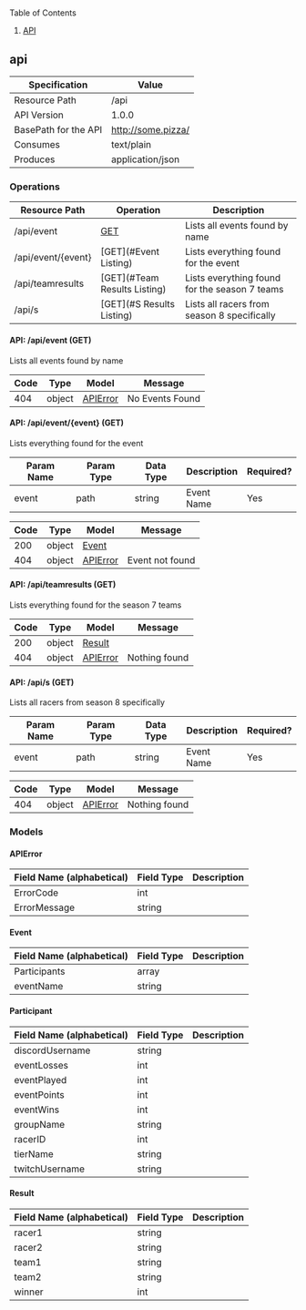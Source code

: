 
# 


Table of Contents

1. [API](#api)

<a name="api"></a>

## api

| Specification | Value |
|-----|-----|
| Resource Path | /api |
| API Version | 1.0.0 |
| BasePath for the API | http://some.pizza/ |
| Consumes | text/plain |
| Produces | application/json |



### Operations


| Resource Path | Operation | Description |
|-----|-----|-----|
| /api/event | [GET](#Events) | Lists all events found by name |
| /api/event/\{event\} | [GET](#Event Listing) | Lists everything found for the event |
| /api/teamresults | [GET](#Team Results Listing) | Lists everything found for the season 7 teams |
| /api/s | [GET](#S Results Listing) | Lists all racers from season 8 specifically |



<a name="Events"></a>

#### API: /api/event (GET)


Lists all events found by name



| Code | Type | Model | Message |
|-----|-----|-----|-----|
| 404 | object | [APIError](#github.com.sillypears.condor-standings.src..APIError) | No Events Found |


<a name="Event Listing"></a>

#### API: /api/event/\{event\} (GET)


Lists everything found for the event



| Param Name | Param Type | Data Type | Description | Required? |
|-----|-----|-----|-----|-----|
| event | path | string | Event Name | Yes |


| Code | Type | Model | Message |
|-----|-----|-----|-----|
| 200 | object | [Event](#github.com.sillypears.condor-standings.src..Event) |  |
| 404 | object | [APIError](#github.com.sillypears.condor-standings.src..APIError) | Event not found |


<a name="Team Results Listing"></a>

#### API: /api/teamresults (GET)


Lists everything found for the season 7 teams



| Code | Type | Model | Message |
|-----|-----|-----|-----|
| 200 | object | [Result](#github.com.sillypears.condor-standings.src.models.Result) |  |
| 404 | object | [APIError](#github.com.sillypears.condor-standings.src..APIError) | Nothing found |


<a name="S Results Listing"></a>

#### API: /api/s (GET)


Lists all racers from season 8 specifically



| Param Name | Param Type | Data Type | Description | Required? |
|-----|-----|-----|-----|-----|
| event | path | string | Event Name | Yes |


| Code | Type | Model | Message |
|-----|-----|-----|-----|
| 404 | object | [APIError](#github.com.sillypears.condor-standings.src..APIError) | Nothing found |




### Models

<a name="github.com.sillypears.condor-standings.src..APIError"></a>

#### APIError

| Field Name (alphabetical) | Field Type | Description |
|-----|-----|-----|
| ErrorCode | int |  |
| ErrorMessage | string |  |

<a name="github.com.sillypears.condor-standings.src..Event"></a>

#### Event

| Field Name (alphabetical) | Field Type | Description |
|-----|-----|-----|
| Participants | array |  |
| eventName | string |  |

<a name="github.com.sillypears.condor-standings.src.models.Participant"></a>

#### Participant

| Field Name (alphabetical) | Field Type | Description |
|-----|-----|-----|
| discordUsername | string |  |
| eventLosses | int |  |
| eventPlayed | int |  |
| eventPoints | int |  |
| eventWins | int |  |
| groupName | string |  |
| racerID | int |  |
| tierName | string |  |
| twitchUsername | string |  |

<a name="github.com.sillypears.condor-standings.src.models.Result"></a>

#### Result

| Field Name (alphabetical) | Field Type | Description |
|-----|-----|-----|
| racer1 | string |  |
| racer2 | string |  |
| team1 | string |  |
| team2 | string |  |
| winner | int |  |


